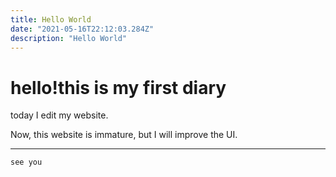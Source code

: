 ```yaml
---
title: Hello World
date: "2021-05-16T22:12:03.284Z"
description: "Hello World"
---
```


# hello!this is my first diary
today I edit my website.

Now, this website is immature, but I will improve the UI.

---
```
see you
```
